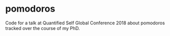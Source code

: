 # pomodoros
Code for a talk at Quantified Self Global Conference 2018 about pomodoros tracked over the course of my PhD.
